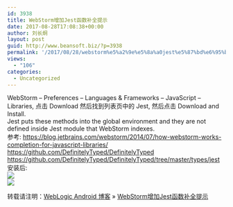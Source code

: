 ```yaml
---
id: 3938
title: WebStorm增加Jest函数补全提示
date: 2017-08-28T17:08:38+00:00
author: 刘长炯
layout: post
guid: http://www.beansoft.biz/?p=3938
permalink: '/2017/08/28/webstorm%e5%a2%9e%e5%8a%a0jest%e5%87%bd%e6%95%b0%e8%a1%a5%e5%85%a8%e6%8f%90%e7%a4%ba/'
views:
  - "106"
categories:
  - Uncategorized
---
```

</p> 

<div>
  WebStorm – Preferences – Languages & Frameworks – JavaScript – Libraries, 点击 Download 然后找到列表页中的 Jest, 然后点击 Download and Install.
</div>

<div>
</div>

<div>
  Jest puts these methods into the global environment and they are not defined inside Jest module that WebStorm indexes.
</div>

<div>
</div>

<div>
  参考:&nbsp;<a href="https://blog.jetbrains.com/webstorm/2014/07/how-webstorm-works-completion-for-javascript-libraries/">https://blog.jetbrains.com/webstorm/2014/07/how-webstorm-works-completion-for-javascript-libraries/</a>
</div>

<div>
</div>

<div>
  <a href="https://github.com/DefinitelyTyped/DefinitelyTyped">https://github.com/DefinitelyTyped/DefinitelyTyped</a>
</div>

<div>
  <a href="https://github.com/DefinitelyTyped/DefinitelyTyped/tree/master/types/jest">https://github.com/DefinitelyTyped/DefinitelyTyped/tree/master/types/jest</a>
</div>

<div>
  安装后:
</div>

<div>
</div>

<div>
  <img src="http://www.beansoft.biz/wp-content/uploads/2017/08/82C2F7DC-88AF-4A71-8B14-3A5ABD725E30-20109-000015402723B74E_file.png" id="en-media:image/png:7c7a650b651794cd916f24596a97c990:none:none" style="" />
</div>

<div>
  <img src="evernotecid://4BC453C7-C6D4-416C-BD62-C05C7E1DB0D7/ENResource/p10984" id="en-media:image/jpeg:c430156a61eed03eb614c9f4b357899e:none:none" />
</div>

<en-clipboard></en-clipboard></body></html>

转载请注明：[WebLogic Android 博客](http://www.beansoft.biz) &raquo; [WebStorm增加Jest函数补全提示](http://www.beansoft.biz/2017/08/28/webstorm%e5%a2%9e%e5%8a%a0jest%e5%87%bd%e6%95%b0%e8%a1%a5%e5%85%a8%e6%8f%90%e7%a4%ba/)